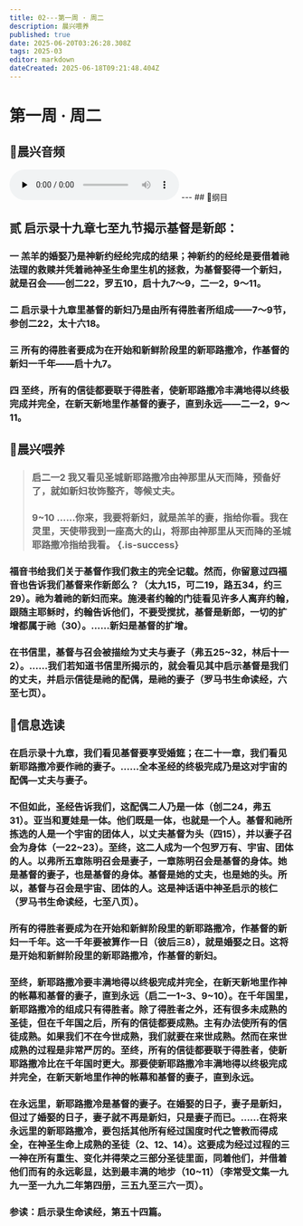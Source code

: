 ```yaml
---
title: 02---第一周 · 周二
description: 晨兴喂养
published: true
date: 2025-06-20T03:26:28.308Z
tags: 2025-03
editor: markdown
dateCreated: 2025-06-18T09:21:48.404Z
---
```


# 第一周 · 周二
## 🎵晨兴音频
<audio id="audio" controls="" preload="none">
      <source id="mp3" src="/2025-03/week1/week1day2.mp3">
</audio>
---
## 📖纲目

## 贰    启示录十九章七至九节揭示基督是新郎：

### 一    羔羊的婚娶乃是神新约经纶完成的结果；神新约的经纶是要借着祂法理的救赎并凭着祂神圣生命里生机的拯救，为基督娶得一个新妇，就是召会——创二22，罗五10，启十九7～9，二一2，9～11。

### 二    启示录十九章里基督的新妇乃是由所有得胜者所组成——7～9节，参创二22，太十六18。

### 三    所有的得胜者要成为在开始和新鲜阶段里的新耶路撒冷，作基督的新妇一千年——启十九7。

### 四    至终，所有的信徒都要联于得胜者，使新耶路撒冷丰满地得以终极完成并完全，在新天新地里作基督的妻子，直到永远——二一2，9～11。

## 📖晨兴喂养

>### **启二一2**    **我又看见圣城新耶路撒冷由神那里从天而降，预备好了，就如新妇妆饰整齐，等候丈夫。**
>
>### **9~10**    **……你来，我要将新妇，就是羔羊的妻，指给你看。我在灵里，天使带我到一座高大的山，将那由神那里从天而降的圣城耶路撒冷指给我看。** {.is-success}

### 福音书给我们关于基督作我们救主的完全记载。然而，你留意过四福音也告诉我们基督来作新郎么？（太九15，可二19，路五34，约三29）。祂为着祂的新妇而来。施浸者约翰的门徒看见许多人离弃约翰，跟随主耶稣时，约翰告诉他们，不要受搅扰，基督是新郎，一切的扩增都属于祂（30）。……新妇是基督的扩增。

### 在书信里，基督与召会被描绘为丈夫与妻子（弗五25~32，林后十一2）。……我们若知道书信里所揭示的，就会看见其中启示基督是我们的丈夫，并启示信徒是祂的配偶，是祂的妻子（罗马书生命读经，六至七页）。

## 📖信息选读

### 在启示录十九章，我们看见基督要享受婚筵；在二十一章，我们看见新耶路撒冷要作祂的妻子。……全本圣经的终极完成乃是这对宇宙的配偶—丈夫与妻子。

### 不但如此，圣经告诉我们，这配偶二人乃是一体（创二24，弗五31）。亚当和夏娃是一体。他们既是一体，也就是一个人。基督和祂所拣选的人是一个宇宙的团体人，以丈夫基督为头（四15），并以妻子召会为身体（一22~23）。至终，这二人成为一个包罗万有、宇宙、团体的人。以弗所五章陈明召会是妻子，一章陈明召会是基督的身体。她是基督的妻子，也是基督的身体。基督是她的丈夫，也是她的头。所以，基督与召会是宇宙、团体的人。这是神话语中神圣启示的核仁（罗马书生命读经，七至八页）。

### 所有的得胜者要成为在开始和新鲜阶段里的新耶路撒冷，作基督的新妇一千年。这一千年要被算作一日（彼后三8），就是婚娶之日。这将是开始和新鲜阶段里的新耶路撒冷，作基督的新妇。

### 至终，新耶路撒冷要丰满地得以终极完成并完全，在新天新地里作神的帐幕和基督的妻子，直到永远（启二一1~3、9~10）。在千年国里，新耶路撒冷的组成只有得胜者。除了得胜者之外，还有很多未成熟的圣徒，但在千年国之后，所有的信徒都要成熟。主有办法使所有的信徒成熟。如果我们不在今世成熟，我们就要在来世成熟。然而在来世成熟的过程是非常严厉的。至终，所有的信徒都要联于得胜者，使新耶路撒冷比在千年国时更大。那要使新耶路撒冷丰满地得以终极完成并完全，在新天新地里作神的帐幕和基督的妻子，直到永远。

### 在永远里，新耶路撒冷是基督的妻子。在婚娶的日子，妻子是新妇，但过了婚娶的日子，妻子就不再是新妇，只是妻子而已。……在将来永远里的新耶路撒冷，要包括其他所有经过国度时代之管教而得成全，在神圣生命上成熟的圣徒（2、12、14）。这要成为经过过程的三一神在所有重生、变化并得荣之三部分圣徒里面，同着他们，并借着他们而有的永远彰显，达到最丰满的地步（10~11）（李常受文集一九九一至一九九二年第四册，三五九至三六一页）。

### 参读：启示录生命读经，第五十四篇。
<!-- Google tag (gtag.js) -->
<script async src="https://www.googletagmanager.com/gtag/js?id=G-1P8709Z16T"></script>
<script>
  window.dataLayer = window.dataLayer || [];
  function gtag(){dataLayer.push(arguments);}
  gtag('js', new Date());

  gtag('config', 'G-1P8709Z16T');
</script>